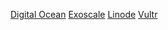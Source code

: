[Digital Ocean](<./digitalocean/FOLLOW ME.md>)
[Exoscale](<./exoscale/FOLLOW ME.md>)
[Linode](<./linode/FOLLOW ME.md>)
[Vultr](<./vultr/FOLLOW ME.md>)
